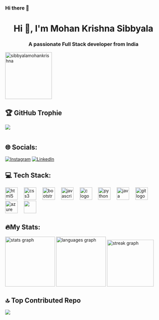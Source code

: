 ### Hi there 👋

<h1 align="center">Hi 👋, I'm Mohan Krishna Sibbyala</h1>
<h3 align="center">A passionate Full Stack developer from India</h3>

<p align="left" > <img src="https://komarev.com/ghpvc/?username=sibbyalamohankrishna&label=Profile%20views&color=0e75b6&style=flat" alt="sibbyalamohankrishna"  width="150" /> </p>

## 🏆 GitHub Trophie
![](https://github-profile-trophy.vercel.app/?username=sibbyalamohankrishna&theme=radical&no-frame=false&no-bg=true&margin-w=4)
<p align="left"> <a href="https://twitter.com/" target="blank"><img src="https://img.shields.io/twitter/follow/?logo=twitter&style=for-the-badge" alt="" /></a> </p>

## 🌐 Socials:
[![Instagram](https://img.shields.io/badge/Instagram-%23E4405F.svg?logo=Instagram&logoColor=white)](https://instagram.com/m0han_krishna)
[![LinkedIn](https://img.shields.io/badge/LinkedIn-%230077B5.svg?logo=linkedin&logoColor=white)](https://linkedin.com/in/mohan-krishna-6aa7b9225) 

## 💻 Tech Stack:
<div align="left">
  <img src="https://cdn.jsdelivr.net/gh/devicons/devicon/icons/html5/html5-original.svg" height="40" alt="html5 logo"  />
  <img width="12" />
  <img src="https://cdn.jsdelivr.net/gh/devicons/devicon/icons/css3/css3-original.svg" height="40" alt="css3 logo"  />
  <img width="12" />
  <img src="https://cdn.jsdelivr.net/gh/devicons/devicon/icons/bootstrap/bootstrap-original.svg" height="40" alt="bootstrap logo"  />
  <img width="12" />
  <img src="https://cdn.jsdelivr.net/gh/devicons/devicon/icons/javascript/javascript-original.svg" height="40" alt="javascript logo"  />
  <img width="12" />
  <img src="https://cdn.jsdelivr.net/gh/devicons/devicon/icons/c/c-original.svg" height="40" alt="c logo"  />
  <img width="12" />
  <img src="https://cdn.jsdelivr.net/gh/devicons/devicon/icons/python/python-original.svg" height="40" alt="python logo"  />
  <img width="12" />
  <img src="https://cdn.jsdelivr.net/gh/devicons/devicon/icons/java/java-original.svg" height="40" alt="java logo"  />
  <img width="12" />
  <img src="https://cdn.jsdelivr.net/gh/devicons/devicon/icons/git/git-original.svg" height="40" alt="git logo"  />
  <img width="12" />
  <img src="https://cdn.jsdelivr.net/gh/devicons/devicon/icons/azure/azure-original.svg" height="40" alt="azure logo"  />
  <img width="12" />
  <img src="https://res.cloudinary.com/du5rsba1t/image/upload/v1701713285/AzureDevopsLogo_jpxmrl.png" height="40">
  <img width="12" />
  
</div>

## 🔥My Stats:
<div align="left">
 <img src="https://github-readme-stats.vercel.app/api?username=sibbyalamohankrishna&hide_title=false&hide_rank=false&show_icons=true&include_all_commits=true&count_private=true&disable_animations=false&theme=highcontrast&locale=en&hide_border=false&order=1" height="160" alt="stats graph" />
 <img src="https://github-readme-stats.vercel.app/api/top-langs?username=sibbyalamohankrishna&locale=en&hide_title=false&layout=compact&card_width=320&langs_count=5&theme=highcontrast&hide_border=false&order=2" height="160" alt="languages graph"/>
  <img src="https://streak-stats.demolab.com?user=sibbyalamohankrishna&locale=en&mode=daily&theme=highcontrast&hide_border=false&border_radius=5&order=3" height="150" alt="streak graph"  />
</div>

## 🔝 Top Contributed Repo
![](https://github-contributor-stats.vercel.app/api?username=sibbyalamohankrishna&limit=5&theme=dark&combine_all_yearly_contributions=true)
